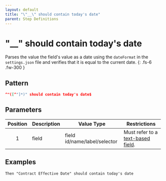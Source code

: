 ```yaml
---
layout: default
title: "\"__\" should contain today's date"
parent: Step Definitions
---
```


# "\_\_" should contain today's date

Parses the value the field's value as a date using the `dateFormat` in the `settings.json` file and verifies that it is equal to the current date.
{: .fs-6 .fw-300 }

## Pattern

```json
^"([^"]*)" should contain today's date$
```

## Parameters

| Position | Description | Value Type                   | Restrictions                                                                             |
| :------: | ----------- | ---------------------------- | ---------------------------------------------------------------------------------------- |
|    1     | field       | field id/name/label/selector | Must refer to a [text-based field]({{site.baseurl}}/field_types.html#text-based-fields). |

## Examples

```gherkin
Then "Contract Effective Date" should contain today's date
```